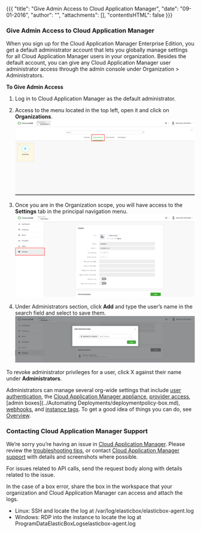 {{{
"title": "Give Admin Access to Cloud Application Manager",
"date": "09-01-2016",
"author": "",
"attachments": [],
"contentIsHTML": false
}}}

### Give Admin Access to Cloud Application Manager
When you sign up for the Cloud Application Manager Enterprise Edition, you get a default administrator account that lets you globally manage settings for all Cloud Application Manager users in your organization. Besides the default account, you can give any Cloud Application Manager user administrator access through the admin console under Organization > Administrators.

**To Give Admin Access**
1. Log in to Cloud Application Manager as the default administrator.
2. Access to the menu located in the top left, open it and click on **Organizations**.
   ![admin-access1.png](../../images/cloud-application-manager/admin-access1.png)

3. Once you are in the Organization scope, you will have access to the **Settings** tab in the principal navigation menu.
   ![admin-access2.png](../../images/cloud-application-manager/admin-access2.png)

4. Under Administrators section, click **Add** and type the user’s name in the search field and select to save them.
   ![admin-access3.png](../../images/cloud-application-manager/admin-access3.png)


To revoke administrator privileges for a user, click X against their name under **Administrators**.

Administrators can manage several org-wide settings that include [user authentication](user-authentication.md), the [Cloud Application Manager appliance](../Appliance/appliance-overview.md), [provider access](provider-access.md), [admin boxes](../Automating Deployments/deploymentpolicy-box.md), [webhooks](webhooks.md), and [instance tags](resource-tags.md). To get a good idea of things you can do, see [Overview](admin-overview.md).

### Contacting Cloud Application Manager Support

We’re sorry you’re having an issue in [Cloud Application Manager](https://www.ctl.io/cloud-application-manager/). Please review the [troubleshooting tips](../Troubleshooting/troubleshooting-tips.md), or contact [Cloud Application Manager support](mailto:incident@CenturyLink.com) with details and screenshots where possible.

For issues related to API calls, send the request body along with details related to the issue.

In the case of a box error, share the box in the workspace that your organization and Cloud Application Manager can access and attach the logs.
* Linux: SSH and locate the log at /var/log/elasticbox/elasticbox-agent.log
* Windows: RDP into the instance to locate the log at ProgramDataElasticBoxLogselasticbox-agent.log
